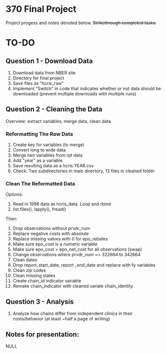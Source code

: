 

# 370 Final Project
Project progess and notes denoted below.
~~Strikethrough completed tasks.~~

# TO-DO

## Question 1 - Download Data 
1. Download data from NBER site 
2. Directory for final project
3. Save files as "hcris_raw"
4. Implement "Switch" in code that indicates whether or not data should be downloaded (prevent multiple downloads with multiple runs)

## Question 2 - Cleaning the Data
Overview: extract variables, merge data, clean data
### Reformatting The Raw Data
1. Create key for variables (to merge) 
2. Convert long to wide data 
3. Merge two variables from rpt data 
4. Add "year" as a variable 
5. Save resulting data as a hcris.YEAR.csv
6. Check: Two subdirectories in main directory, 13 files in cleaned folder 

### Clean The Reformatted Data 
Options:  
1. Read in 1998 data as hcris_data. Loop and rbind
2. list.files(), lapply(), fread()

Then: 
1. Drop observations without prvdr_num 
2. Replace negative costs with absolute 
3. Replace missing values with 0 for epo_rebates 
4. Make sure epo_cost is a numeric variable 
5. Make sure epo_cost > epo_net_cost for all observations (swap)
6. Change observations where prvdr_num == 322664 to 342664 
7. Clean dates 
8. Drop report_start_date, report _end_date and replace with fy variables 
9. Clean zip codes 
10. Clean missing states 
11. Create chain_id indicator variable 
12. Remake chain_indicator with cleaned variale chain_identity 

## Question 3 - Analysis 
1. Analyze how chains differ from independent clinics in their costs/behavior (at least ~half a page of writing)

## Notes for presentation: 
NULL
